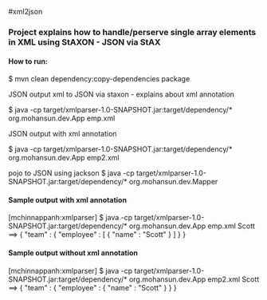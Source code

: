 #xml2json

### Project explains how to handle/perserve single array elements in XML using StAXON - JSON via StAX

#### How to run:

 $ mvn clean dependency:copy-dependencies package

  JSON output xml to JSON via staxon - explains about <?xml-multiple?> xml annotation

  $ java -cp target/xmlparser-1.0-SNAPSHOT.jar:target/dependency/* org.mohansun.dev.App emp.xml

  JSON output with  <?xml-multiple?> xml annotation

  $ java -cp target/xmlparser-1.0-SNAPSHOT.jar:target/dependency/* org.mohansun.dev.App emp2.xml


  pojo to JSON using jackson
  $ java -cp target/xmlparser-1.0-SNAPSHOT.jar:target/dependency/* org.mohansun.dev.Mapper


#### Sample output  **with** <?xml-multiple?> xml annotation
  [mchinnappanh:xmlparser] $ java -cp target/xmlparser-1.0-SNAPSHOT.jar:target/dependency/* org.mohansun.dev.App emp.xml
  <team>
    <?xml-multiple?>
    <employee>
      <name>Scott</name>
    </employee>
  </team>
   ==>
   {
  	"team" : {
  		"employee" : [ {
  			"name" : "Scott"
  		} ]
  	}
  }


#### Sample output  **without** <?xml-multiple?> xml annotation

[mchinnappanh:xmlparser] $ java -cp target/xmlparser-1.0-SNAPSHOT.jar:target/dependency/* org.mohansun.dev.App emp2.xml
<team>
  <employee>
    <name>Scott</name>
  </employee>
</team>
 ==>
 {
	"team" : {
		"employee" : {
			"name" : "Scott"
		}
	}
}

